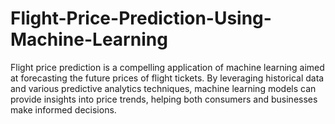 # Flight-Price-Prediction-Using-Machine-Learning
Flight price prediction is a compelling application of machine learning aimed at forecasting the future prices of flight tickets. By leveraging historical data and various predictive analytics techniques, machine learning models can provide insights into price trends, helping both consumers and businesses make informed decisions.
